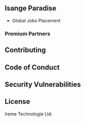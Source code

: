 
## Isange Paradise


- Global Jobs Placement


### Premium Partners



## Contributing



## Code of Conduct


## Security Vulnerabilities



## License

Ireme Technologie Ltd.
